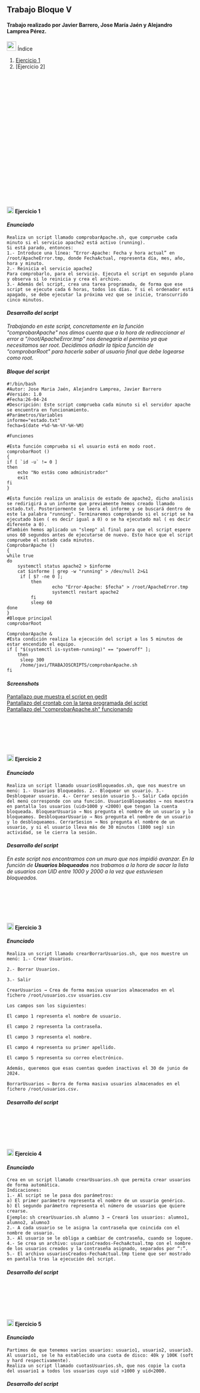 ## Trabajo Bloque V
#### Trabajo realizado por Javier Barrero, Jose María Jaén y Alejandro Lamprea Pérez.
<img src="https://cdn-icons-png.flaticon.com/512/2037/2037149.png" style="width: 25px; height: 25px;"/> Índice 
1. [Ejercicio 1](comprobar_Apache_final.png)
2. [Ejercicio 2]
<br>
<br>
<br>
<br>
<br>
<br>
<br>
<br>
<br>
<br>
<br>
<br>
<br>
<br>
<br>
<br>
<br>
<br>
<br>
<br>


<img src="https://images.emojiterra.com/google/noto-emoji/unicode-15/color/512px/27a1.png" style="width: 18px; height: 18px;"/>     **Ejercicio 1**
#### *Enunciado*  
`Realiza un script llamado comprobarApache.sh, que compruebe cada minuto si el servicio apache2 está activo (running).`    
`Si está parado, entonces:`    
`1.- Introduce una línea: “Error-Apache: Fecha y hora actual” en /root/ApacheError.tmp, donde FechaActual, representa día, mes, año, hora y minuto.`    
`2.- Reinicia el servicio apache2`  
`Para comprobarlo, para el servicio. Ejecuta el script en segundo plano y observa si lo reinicia y crea el archivo.`   
`3.- Además del script, crea una tarea programada, de forma que ese script se ejecute cada 6 horas, todos los días. Y si el ordenador está apagado, se debe ejecutar la próxima vez que se inicie, transcurrido cinco minutos.`  

#### *Desarrollo del script*  
*Trabajando en este script, concretamente en la función "comprobarApache" nos dimos cuenta que a la hora de redireccionar el error a "/root/ApacheError.tmp" nos denegaría el permiso ya que necesitamos ser root. Decidimos añadir la típica función de "comprobarRoot" para hacerle saber al usuario final que debe logearse como root.*

#### *Bloque del script*
```
#!/bin/bash
#Autor: Jose Maria Jaén, Alejandro Lamprea, Javier Barrero
#Versión: 1.0
#Fecha:26-04-24
#Descripción: Este script comprueba cada minuto si el servidor apache se encuentra en funcionamiento.
#Parámetros/Variables
informe="estado.txt"
fecha=$(date +%d-%m-%Y-%H-%M)

#Funciones

#Esta función comprueba si el usuario está en modo root.
comprobarRoot ()
{
if [ `id -u` != 0 ]
then
    echo "No estás como administrador"
    exit
fi
}

#Esta función realiza un analisis de estado de apache2, dicho analisis se redirigirá a un informe que previamente hemos creado llamado estado.txt. Posteriormente se leera el informe y se buscará dentro de este la palabra "running". Terminaremos comprobando si el script se ha ejecutado bien ( es decir igual a 0) o se ha ejecutado mal ( es decir diferente a 0).
#También hemos aplicado un "sleep" al final para que el script espere unos 60 segundos antes de ejecutarse de nuevo. Esto hace que el script compruebe el estado cada minutos.
ComprobarApache ()
{
while true
do
    systemctl status apache2 > $informe
    cat $informe | grep -w "running" > /dev/null 2>&1
   	 if [ $? -ne 0 ];
   		 then
        		 echo "Error-Apache: $fecha" > /root/ApacheError.tmp
        		 systemctl restart apache2
         fi
         sleep 60
done
}
#Bloque principal
comprobarRoot

ComprobarApache &
#Esta condición realiza la ejecución del script a los 5 minutos de estar encendido el equipo.
if [ "$(systemctl is-system-running)" == "poweroff" ];
    then
   	 sleep 300
   	 /home/javi/TRABAJOSCRIPTS/comprobarApache.sh
fi

```
#### *Screenshots*
[Pantallazo que muestra el script en gedit](comprobar_Apache_final.png)  
[Pantallazo del crontab con la tarea programada del script](crontab_comprobarApache.png)  
[Pantallazo del "comprobarApache.sh" funcionando](ej1_funcionando.png)  

<br>
<br>
<br>
<br>
<br>


<img src="https://images.emojiterra.com/google/noto-emoji/unicode-15/color/512px/27a1.png" style="width: 18px; height: 18px;"/>     **Ejercicio 2**
#### *Enunciado*  
`Realiza un script llamado usuariosBloqueados.sh, que nos muestre un menú:
1.- Usuarios Bloqueados.
2.- Bloquear un usuario.
3.- Desbloquear usuario.
4.- Cerrar sesión usuario
5.- Salir
Cada opción del menú corresponde con una función.
UsuariosBloqueados → nos muestra en pantalla los usuarios (uid>1000 y <2000) que tengan la cuenta bloqueada.
BloquearUsuario → Nos pregunta el nombre de un usuario y lo bloqueamos.
DesbloquearUsuario → Nos pregunta el nombre de un usuario y lo desbloqueamos.
CerrarSesion → Nos pregunta el nombre de un usuario, y si el usuario lleva más de 30 minutos (1800 seg) sin actividad, se le cierra la sesión.`  

#### *Desarrollo del script*  
*En este script nos encontramos con un muro que nos impidió avanzar. En la función de **Usuarios bloqueados** nos trabamos a la hora de sacar la lista de usuarios con UID entre 1000 y 2000 a la vez que estuviesen bloqueados.*

<br>
<br>
<br>
<br>
<br>


<img src="https://images.emojiterra.com/google/noto-emoji/unicode-15/color/512px/27a1.png" style="width: 18px; height: 18px;"/>     **Ejercicio 3**
#### *Enunciado*  
`Realiza un script llamado crearBorrarUsuarios.sh, que nos muestre un menú:
1.- Crear Usuarios.` 

`2.- Borrar Usuarios.`  

`3.- Salir  `

`CrearUsuarios → Crea de forma masiva usuarios almacenados en el fichero /root/usuarios.csv
usuarios.csv `

`Los campos son los siguientes:`

`El campo 1 representa el nombre de usuario.` 

`El campo 2 representa la contraseña.` 

`El campo 3 representa el nombre.`

`El campo 4 representa su primer apellido.` 

`El campo 5 representa su correo electrónico.`

`Además, queremos que esas cuentas queden inactivas el 30 de junio de 2024.`

`BorrarUsuarios → Borra de forma masiva usuarios almacenados en el fichero /root/usuarios.csv.`

#### *Desarrollo del script*  


<br>
<br>
<br>
<br>
<br>

<img src="https://images.emojiterra.com/google/noto-emoji/unicode-15/color/512px/27a1.png" style="width: 18px; height: 18px;"/>     **Ejercicio 4**
#### *Enunciado* 
`Crea en un script llamado crearUsuarios.sh que permita crear usuarios de forma automática.`   
`Indicaciones:`  
`1.- Al script se le pasa dos parámetros:`  
`a) El primer parámetro representa el nombre de un usuario genérico.`  
`b) El segundo parámetro representa el número de usuarios que quiere crearse.`  
`Ejemplo:` 
`sh crearUsuarios.sh alumno 3 → Creará los usuarios: alumno1, alumno2, alumno3`  
`2.- A cada usuario se le asigna la contraseña que coincida con el nombre de usuario.`  
`3.- Al usuario se le obliga a cambiar de contraseña, cuando se loguee.`  
`4.- Se crea un archivo: usuariosCreados-FechaActual.tmp con el nombre de los usuarios creados y la contraseña asignado, separados por “:”.`  
`5.- El archivo usuariosCreados-FechaActual.tmp tiene que ser mostrado en pantalla tras la ejecución del script.`  

#### *Desarrollo del script*  


<br>
<br>
<br>
<br>
<br>


<img src="https://images.emojiterra.com/google/noto-emoji/unicode-15/color/512px/27a1.png" style="width: 18px; height: 18px;"/>     **Ejercicio 5**
#### *Enunciado* 
`Partimos de que tenemos varios usuarios: usuario1, usuario2, usuario3.`    
`Al usuario1, se le ha establecido una cuota de disco: 40k y 100K (soft y hard respectivamente).`  
`Realiza un script llamado cuotasUsuarios.sh, que nos copie la cuota del usuario1 a todos los usuarios cuyo uid >1000 y uid<2000.`

#### *Desarrollo del script*  


<br>
<br>
<br>
<br>
<br>
